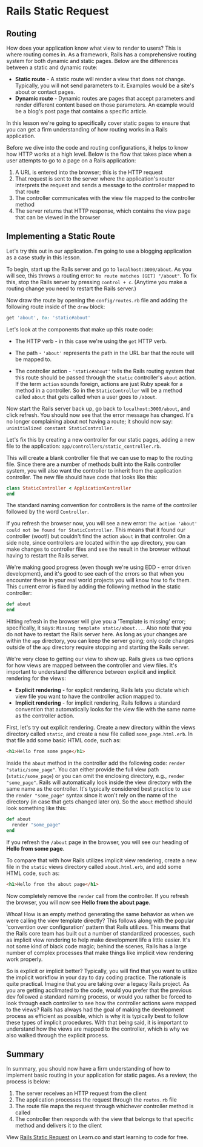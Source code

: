 # Rails Static Request

## Routing

How does your application know what view to render to users? This is where routing comes in. As a framework, Rails has a comprehensive routing system for both dynamic and static pages. Below are the differences between a static and dynamic route:

* **Static route** - A static route will render a view that does not change. Typically, you will not send parameters to it. Examples would be a site's about or contact pages.
* **Dynamic route** - Dynamic routes are pages that accept parameters and render different content based on those parameters. An example would be a blog's post page that contains a specific article.

In this lesson we're going to specifically cover static pages to ensure that you can get a firm understanding of how routing works in a Rails application.

Before we dive into the code and routing configurations, it helps to know how HTTP works at a high level. Below is the flow that takes place when a user attempts to go to a page on a Rails application:

1. A URL is entered into the browser; this is the HTTP request
2. That request is sent to the server where the application's router interprets the request and sends a message to the controller mapped to that route
3. The controller communicates with the view file mapped to the controller method
4. The server returns that HTTP response, which contains the view page that can be viewed in the browser

## Implementing a Static Route

Let's try this out in our application. I'm going to use a blogging application as a case study in this lesson.

To begin, start up the Rails server and go to `localhost:3000/about`. As you will see, this throws a routing error: `No route matches [GET] "/about"`. To fix this, stop the Rails server by pressing `control + c`. (Anytime you make a routing change you need to restart the Rails server.)

Now draw the route by opening the `config/routes.rb` file and adding the following route inside of the `draw` block:

```ruby
get 'about', to: 'static#about'
````

Let's look at the components that make up this route code:

* The HTTP verb - in this case we're using the `get` HTTP verb.

* The path - `'about'` represents the path in the URL bar that the route will be mapped to.

* The controller action - `'static#about'` tells the Rails routing system that this route should be passed through the `static` controller's `about` action. If the term `action` sounds foreign, actions are just Ruby speak for a method in a controller. So in the `StaticController` will be a method called `about` that gets called when a user goes to `/about`.

Now start the Rails server back up, go back to `localhost:3000/about`, and click refresh. You should now see that the error message has changed. It's no longer complaining about not having a route; it should now say: `uninitialized constant StaticController`.

Let's fix this by creating a new controller for our static pages, adding a new file to the application: `app/controllers/static_controller.rb`.

This will create a blank controller file that we can use to map to the routing file. Since there are a number of methods built into the Rails controller system, you will also want the controller to inherit from the application controller. The new file should have code that looks like this:

```ruby
class StaticController < ApplicationController
end
```

The standard naming convention for controllers is the name of the controller followed by the word `Controller`.

If you refresh the browser now, you will see a new error: `The action 'about' could not be found for StaticController`. This means that it found our controller (woot!) but couldn't find the action `about` in that controller. On a side note, since controllers are located within the `app` directory, you can make changes to controller files and see the result in the browser without having to restart the Rails server.

We're making good progress (even though we're using EDD - error driven development), and it's good to see each of the errors so that when you encounter these in your real world projects you will know how to fix them. This current error is fixed by adding the following method in the static controller:

```ruby
def about
end
```

Hitting refresh in the browser will give you a 'Template is missing' error; specifically, it says: `Missing template static/about...`. Also note that you do not have to restart the Rails server here. As long as your changes are within the `app` directory, you can keep the server going; only code changes outside of the `app` directory require stopping and starting the Rails server.

We're very close to getting our view to show up. Rails gives us two options for how views are mapped between the controller and view files. It's important to understand the difference between explicit and implicit rendering for the views:

* **Explicit rendering** - for explicit rendering, Rails lets you dictate which view file you want to have the controller action mapped to.
* **Implicit rendering** - for implicit rendering, Rails follows a standard convention that automatically looks for the view file with the same name as the controller action.

First, let's try out explicit rendering. Create a new directory within the views directory called `static`, and create a new file called `some_page.html.erb`. In that file add some basic HTML code, such as:

```html
<h1>Hello from some page</h1>
```

Inside the `about` method in the controller add the following code: `render "static/some_page"`. You can either provide the full view path (`static/some_page`) or you can omit the enclosing directory, e.g., `render "some_page"`. Rails will automatically look inside the view directory with the same name as the controller. It's typically considered best practice to use the `render "some_page"` syntax since it won't rely on the name of the directory (in case that gets changed later on). So the `about` method should look something like this:

```ruby
def about
  render "some_page"
end
```

If you refresh the `/about` page in the browser, you will see our heading of **Hello from some page**.

To compare that with how Rails utilizes implicit view rendering, create a new file in the `static` views directory called `about.html.erb`, and add some HTML code, such as:

```html
<h1>Hello from the about page</h1>
```

Now completely remove the `render` call from the controller. If you refresh the browser, you will now see **Hello from the about page**.

Whoa! How is an empty method generating the same behavior as when we were calling the view template directly? This follows along with the popular 'convention over configuration' pattern that Rails utilizes. This means that the Rails core team has built out a number of standardized processes, such as implicit view rendering to help make development life a little easier. It's not some kind of black code magic; behind the scenes, Rails has a large number of complex processes that make things like implicit view rendering work properly.

So is explicit or implicit better? Typically, you will find that you want to utilize the implicit workflow in your day to day coding practice. The rationale is quite practical. Imagine that you are taking over a legacy Rails project. As you are getting acclimated to the code, would you prefer that the previous dev followed a standard naming process, or would you rather be forced to look through each controller to see how the controller actions were mapped to the views? Rails has always had the goal of making the development process as efficient as possible, which is why it is typically best to follow these types of implicit procedures. With that being said, it is important to understand how the views are mapped to the controller, which is why we also walked through the explicit process.

## Summary

In summary, you should now have a firm understanding of how to implement basic routing in your application for static pages. As a review, the process is below:

1. The server receives an HTTP request from the client
2. The application processes the request through the `routes.rb` file
3. The route file maps the request through whichever controller method is called
4. The controller then responds with the view that belongs to that specific method and delivers it to the client

<p class='util--hide'>View <a href='https://learn.co/lessons/rails-static-request-readme'>Rails Static Request</a> on Learn.co and start learning to code for free.</p>
